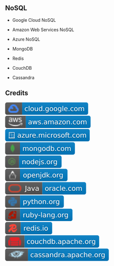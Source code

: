 NoSQL
-----

- Google Cloud NoSQL

- Amazon Web Services NoSQL

- Azure NoSQL

- MongoDB

- Redis

- CouchDB

- Cassandra

Credits
-------
[![image](
Credits/cloud.google.com.svg?raw=true)](https://cloud.google.com/)  
[![image](
Credits/aws.amazon.com.svg?raw=true)](https://aws.amazon.com/)  
[![image](
Credits/azure.microsoft.com.svg?raw=true)](https://azure.microsoft.com/)  
[![image](
Credits/mongodb.com.svg?raw=true)](https://mongodb.com/)  
[![image](
Credits/nodejs.org.svg?raw=true)](https://nodejs.org/)  
[![image](
Credits/openjdk.org.svg?raw=true)](https://openjdk.org/)  
[![image](
Credits/Java-oracle.com.svg?raw=true)](https://oracle.com/java/)  
[![image](
Credits/python.org.svg?raw=true)](https://python.org/)  
[![image](
Credits/ruby-lang.org.svg?raw=true)](https://ruby-lang.org/)  
[![image](
Credits/redis.io.svg?raw=true)](https://redis.io/)  
[![image](
Credits/couchdb.apache.org.svg?raw=true)](https://couchdb.apache.org/)  
[![image](
Credits/cassandra.apache.org.svg?raw=true)](https://cassandra.apache.org/)